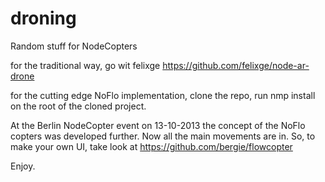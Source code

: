 droning
=======

Random stuff for NodeCopters

for the traditional way, go wit felixge
https://github.com/felixge/node-ar-drone


for the cutting edge NoFlo implementation, clone the repo, run nmp install on the root of the cloned project. 

At the Berlin NodeCopter event on 13-10-2013 the concept of the NoFlo copters was developed further. Now all the main movements are in. So, to make your own UI, take look at https://github.com/bergie/flowcopter


Enjoy.






